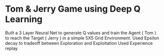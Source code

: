 # Tom & Jerry Game using Deep Q Learning
Built a 3 Layer Neural Net to generate Q values and train the Agent ( Tom ) to reach the Target ( Jerry ) in a simple 5X5 Grid Environment.
Used Epsilon decay to tradeoff between Exploration and Exploitation
Used Experience replay
